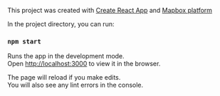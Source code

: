 This project was created with [Create React App](https://github.com/facebook/create-react-app) and [Mapbox platform](https://www.mapbox.com/)

In the project directory, you can run:

### `npm start`

Runs the app in the development mode.<br>
Open [http://localhost:3000](http://localhost:3000) to view it in the browser.

The page will reload if you make edits.<br>
You will also see any lint errors in the console.

